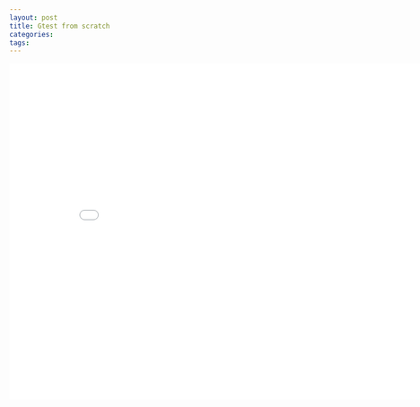 ```yaml
---
layout: post
title: Gtest from scratch
categories:
tags:
---
```


<center><embed src="/pdfs/posts/Unit test using gtest.pdf" width="850" height="600"></center>
